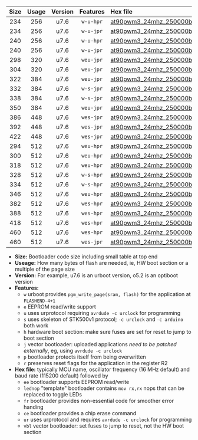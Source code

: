 |Size|Usage|Version|Features|Hex file|
|:-:|:-:|:-:|:-:|:--|
|234|256|u7.6|`w-u-hpr`|[at90pwm3_24mhz_250000bps_ur.hex](https://raw.githubusercontent.com/stefanrueger/urboot/main/at90pwm3_24mhz_250000bps_ur.hex)|
|234|256|u7.6|`w-u-jpr`|[at90pwm3_24mhz_250000bps_ur_vbl.hex](https://raw.githubusercontent.com/stefanrueger/urboot/main/at90pwm3_24mhz_250000bps_ur_vbl.hex)|
|240|256|u7.6|`w-u-hpr`|[at90pwm3_24mhz_250000bps_lednop_ur.hex](https://raw.githubusercontent.com/stefanrueger/urboot/main/at90pwm3_24mhz_250000bps_lednop_ur.hex)|
|240|256|u7.6|`w-u-jpr`|[at90pwm3_24mhz_250000bps_lednop_ur_vbl.hex](https://raw.githubusercontent.com/stefanrueger/urboot/main/at90pwm3_24mhz_250000bps_lednop_ur_vbl.hex)|
|298|320|u7.6|`weu-jpr`|[at90pwm3_24mhz_250000bps_ee_ur_vbl.hex](https://raw.githubusercontent.com/stefanrueger/urboot/main/at90pwm3_24mhz_250000bps_ee_ur_vbl.hex)|
|304|320|u7.6|`weu-jpr`|[at90pwm3_24mhz_250000bps_ee_lednop_ur_vbl.hex](https://raw.githubusercontent.com/stefanrueger/urboot/main/at90pwm3_24mhz_250000bps_ee_lednop_ur_vbl.hex)|
|322|384|u7.6|`weu-jpr`|[at90pwm3_24mhz_250000bps_ee_lednop_fr_ur_vbl.hex](https://raw.githubusercontent.com/stefanrueger/urboot/main/at90pwm3_24mhz_250000bps_ee_lednop_fr_ur_vbl.hex)|
|332|384|u7.6|`w-s-jpr`|[at90pwm3_24mhz_250000bps_vbl.hex](https://raw.githubusercontent.com/stefanrueger/urboot/main/at90pwm3_24mhz_250000bps_vbl.hex)|
|338|384|u7.6|`w-s-jpr`|[at90pwm3_24mhz_250000bps_lednop_vbl.hex](https://raw.githubusercontent.com/stefanrueger/urboot/main/at90pwm3_24mhz_250000bps_lednop_vbl.hex)|
|350|384|u7.6|`weu-jpr`|[at90pwm3_24mhz_250000bps_ee_lednop_fr_ce_ur_vbl.hex](https://raw.githubusercontent.com/stefanrueger/urboot/main/at90pwm3_24mhz_250000bps_ee_lednop_fr_ce_ur_vbl.hex)|
|386|448|u7.6|`wes-jpr`|[at90pwm3_24mhz_250000bps_ee_vbl.hex](https://raw.githubusercontent.com/stefanrueger/urboot/main/at90pwm3_24mhz_250000bps_ee_vbl.hex)|
|392|448|u7.6|`wes-jpr`|[at90pwm3_24mhz_250000bps_ee_lednop_vbl.hex](https://raw.githubusercontent.com/stefanrueger/urboot/main/at90pwm3_24mhz_250000bps_ee_lednop_vbl.hex)|
|422|448|u7.6|`wes-jpr`|[at90pwm3_24mhz_250000bps_ee_lednop_fr_vbl.hex](https://raw.githubusercontent.com/stefanrueger/urboot/main/at90pwm3_24mhz_250000bps_ee_lednop_fr_vbl.hex)|
|294|512|u7.6|`weu-hpr`|[at90pwm3_24mhz_250000bps_ee_ur.hex](https://raw.githubusercontent.com/stefanrueger/urboot/main/at90pwm3_24mhz_250000bps_ee_ur.hex)|
|300|512|u7.6|`weu-hpr`|[at90pwm3_24mhz_250000bps_ee_lednop_ur.hex](https://raw.githubusercontent.com/stefanrueger/urboot/main/at90pwm3_24mhz_250000bps_ee_lednop_ur.hex)|
|318|512|u7.6|`weu-hpr`|[at90pwm3_24mhz_250000bps_ee_lednop_fr_ur.hex](https://raw.githubusercontent.com/stefanrueger/urboot/main/at90pwm3_24mhz_250000bps_ee_lednop_fr_ur.hex)|
|328|512|u7.6|`w-s-hpr`|[at90pwm3_24mhz_250000bps.hex](https://raw.githubusercontent.com/stefanrueger/urboot/main/at90pwm3_24mhz_250000bps.hex)|
|334|512|u7.6|`w-s-hpr`|[at90pwm3_24mhz_250000bps_lednop.hex](https://raw.githubusercontent.com/stefanrueger/urboot/main/at90pwm3_24mhz_250000bps_lednop.hex)|
|346|512|u7.6|`weu-hpr`|[at90pwm3_24mhz_250000bps_ee_lednop_fr_ce_ur.hex](https://raw.githubusercontent.com/stefanrueger/urboot/main/at90pwm3_24mhz_250000bps_ee_lednop_fr_ce_ur.hex)|
|382|512|u7.6|`wes-hpr`|[at90pwm3_24mhz_250000bps_ee.hex](https://raw.githubusercontent.com/stefanrueger/urboot/main/at90pwm3_24mhz_250000bps_ee.hex)|
|388|512|u7.6|`wes-hpr`|[at90pwm3_24mhz_250000bps_ee_lednop.hex](https://raw.githubusercontent.com/stefanrueger/urboot/main/at90pwm3_24mhz_250000bps_ee_lednop.hex)|
|418|512|u7.6|`wes-hpr`|[at90pwm3_24mhz_250000bps_ee_lednop_fr.hex](https://raw.githubusercontent.com/stefanrueger/urboot/main/at90pwm3_24mhz_250000bps_ee_lednop_fr.hex)|
|460|512|u7.6|`wes-hpr`|[at90pwm3_24mhz_250000bps_ee_lednop_fr_ce.hex](https://raw.githubusercontent.com/stefanrueger/urboot/main/at90pwm3_24mhz_250000bps_ee_lednop_fr_ce.hex)|
|460|512|u7.6|`wes-jpr`|[at90pwm3_24mhz_250000bps_ee_lednop_fr_ce_vbl.hex](https://raw.githubusercontent.com/stefanrueger/urboot/main/at90pwm3_24mhz_250000bps_ee_lednop_fr_ce_vbl.hex)|

- **Size:** Bootloader code size including small table at top end
- **Useage:** How many bytes of flash are needed, ie, HW boot section or a multiple of the page size
- **Version:** For example, u7.6 is an urboot version, o5.2 is an optiboot version
- **Features:**
  + `w` urboot provides `pgm_write_page(sram, flash)` for the application at `FLASHEND-4+1`
  + `e` EEPROM read/write support
  + `u` uses urprotocol requiring `avrdude -c urclock` for programming
  + `s` uses skeleton of STK500v1 protocol; `-c urclock` and `-c arduino` both work
  + `h` hardware boot section: make sure fuses are set for reset to jump to boot section
  + `j` vector bootloader: uploaded applications *need to be patched externally*, eg, using `avrdude -c urclock`
  + `p` bootloader protects itself from being overwritten
  + `r` preserves reset flags for the application in the register R2
- **Hex file:** typically MCU name, oscillator frequency (16 MHz default) and baud rate (115200 default) followed by
  + `ee` bootloader supports EEPROM read/write
  + `lednop` "template" bootloader contains `mov rx,rx` nops that can be replaced to toggle LEDs
  + `fr` bootloader provides non-essential code for smoother error handing
  + `ce` bootloader provides a chip erase command
  + `ur` uses urprotocol and requires `avrdude -c urclock` for programming
  + `vbl` vector bootloader: set fuses to jump to reset, not the HW boot section
